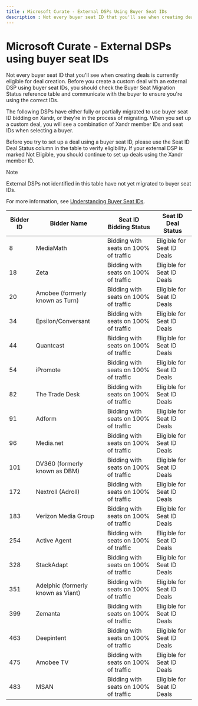 ```yaml
---
title : Microsoft Curate - External DSPs Using Buyer Seat IDs
description : Not every buyer seat ID that you'll see when creating deals is currently eligible for deal creation. 
---
```



# Microsoft Curate - External DSPs using buyer seat IDs

Not every buyer seat ID that you'll see when creating deals is currently
eligible for deal creation. Before you create a custom deal with an
external DSP using buyer seat IDs, you should check the Buyer Seat
Migration Status reference table and communicate with the buyer to
ensure you're using the correct IDs.

The following DSPs have either fully or partially migrated to use buyer
seat ID bidding on Xandr, or they're in the
process of migrating. When you set up a custom deal, you will see a
combination of Xandr member IDs and seat IDs
when selecting a buyer.

Before you try to set up a deal using a buyer seat ID, please use the
Seat ID Deal Status column in the table to verify eligibility. If your
external DSP is marked Not Eligible, you should continue to set up deals
using the Xandr member ID.

> [!NOTE]
> External DSPs not identified in this table have not yet migrated to buyer seat IDs.

For more information, see [Understanding
Buyer Seat IDs](understanding-buyer-seat-ids.md).

| Bidder ID | Bidder Name | Seat ID Bidding Status | Seat ID Deal Status |
|---|---|---|---|
| 8 | MediaMath | Bidding with seats on 100% of traffic | Eligible for Seat ID Deals |
| 18 | Zeta | Bidding with seats on 100% of traffic | Eligible for Seat ID Deals |
| 20 | Amobee (formerly known as Turn) | Bidding with seats on 100% of traffic | Eligible for Seat ID Deals |
| 34 | Epsilon/Conversant | Bidding with seats on 100% of traffic | Eligible for Seat ID Deals |
| 44 | Quantcast | Bidding with seats on 100% of traffic | Eligible for Seat ID Deals |
| 54 | iPromote | Bidding with seats on 100% of traffic | Eligible for Seat ID Deals |
| 82 | The Trade Desk | Bidding with seats on 100% of traffic | Eligible for Seat ID Deals |
| 91 | Adform | Bidding with seats on 100% of traffic | Eligible for Seat ID Deals |
| 96 | Media.net | Bidding with seats on 100% of traffic | Eligible for Seat ID Deals |
| 101 | DV360 (formerly known as DBM) | Bidding with seats on 100% of traffic | Eligible for Seat ID Deals |
| 172 | Nextroll (Adroll) | Bidding with seats on 100% of traffic | Eligible for Seat ID Deals |
| 183 | Verizon Media Group | Bidding with seats on 100% of traffic | Eligible for Seat ID Deals |
| 254 | Active Agent | Bidding with seats on 100% of traffic | Eligible for Seat ID Deals |
| 328 | StackAdapt | Bidding with seats on 100% of traffic | Eligible for Seat ID Deals |
| 351 | Adelphic (formerly known as Viant) | Bidding with seats on 100% of traffic | Eligible for Seat ID Deals |
| 399 | Zemanta | Bidding with seats on 100% of traffic | Eligible for Seat ID Deals |
| 463 | Deepintent | Bidding with seats on 100% of traffic | Eligible for Seat ID Deals |
| 475 | Amobee TV | Bidding with seats on 100% of traffic | Eligible for Seat ID Deals |
| 483 | MSAN | Bidding with seats on 100% of traffic | Eligible for Seat ID Deals |
